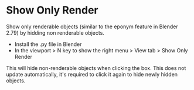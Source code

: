 # Show Only Render
Show only renderable objects (similar to the eponym feature in Blender 2.79) by hidding non renderable objects.

- Install the .py file in Blender
- In the viewport > N key to show the right menu > View tab > Show Only Render

This will hide non-renderable objects when clicking the box. This does not update automatically, it's required to click it again to hide newly hidden objects.

